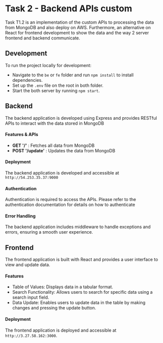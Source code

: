 # Task 2 - Backend APIs custom
Task T1.2 is an implementation of the custom APIs to processing the data from MongoDB and also deploy on AWS. Furthermore, an alternative on React for frontend development to show the data and the way 2 server frontend and backend communicate.


## Development
To run the project locally for development: 
- Navigate to the `be` or `fe` folder and run `npm install` to install dependencies.
- Set up the `.env` file on the root in both folder.
- Start the both server by running `npm start`.

## Backend
The backend application is developed using Express and provides RESTful APIs to interact with the data stored in MongoDB

#### Features & APIs
- **GET '/'** : Fetches all data from MongoDB
- **POST '/update'** : Updates the data from MongoDB

#### Deployment 
The backend application is developed and accessible at `http://54.253.35.37:9000`

#### Authentication
Authentication is required to access the APIs. Please refer to the authentication documentation for details on how to authenticate

#### Error Handling
The backend application includes middleware to handle exceptions and errors, ensuring a smooth user experience.

## Frontend
The frontend application is built with React and provides a user interface to view and update data.

#### Features
- Table of Values: Displays data in a tabular format.
- Search Functionality: Allows users to search for specific data using a search input field.
- Data Update: Enables users to update data in the table by making changes and pressing the update button.
#### Deployment
The frontend application is deployed and accessible at `http://3.27.58.162:3000`.
